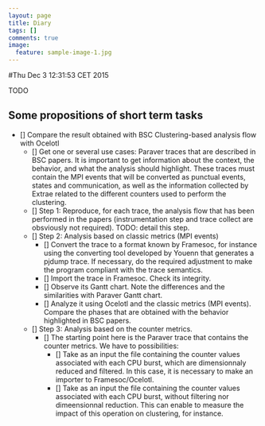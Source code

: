 ```yaml
---
layout: page
title: Diary
tags: []
comments: true
image:
  feature: sample-image-1.jpg
---
```


#Thu Dec  3 12:31:53 CET 2015

TODO


## Some propositions of short term tasks

- [] Compare the result obtained with BSC Clustering-based analysis flow with Ocelotl
  - [] Get one or several use cases: Paraver traces that are described in BSC papers. It is important to get information about the context, the behavior, and what the analysis should highlight. These traces must contain the MPI events that will be converted as punctual events, states and communication, as well as the information collected by Extrae related to the different counters used to perform the clustering.
  - [] Step 1: Reproduce, for each trace, the analysis flow that has been performed in the papers (instrumentation step and trace collect are obsviously not required). TODO: detail this step.
  - [] Step 2: Analysis based on classic metrics (MPI events)
    - [] Convert the trace to a format known by Framesoc, for instance using the converting tool developed by Youenn that generates a pjdump trace. If necessary, do the required adjustment to make the program compliant with the trace semantics.
    - [] Import the trace in Framesoc. Check its integrity.
    - [] Observe its Gantt chart. Note the differences and the similarities with Paraver Gantt chart.
    - [] Analyze it using Ocelotl and the classic metrics (MPI events). Compare the phases that are obtained with the behavior highlighted in BSC papers.
  - [] Step 3: Analysis based on the counter metrics.
    - [] The starting point here is the Paraver trace that contains the counter metrics. We have to possibilities:
      - [] Take as an input the file containing the counter values associated with each CPU burst, which are dimensionnaly reduced and filtered. In this case, it is necessary to make an importer to Framesoc/Ocelotl.
      - [] Take as an input the file containing the counter values associated with each CPU burst, without filtering nor dimeensionnal reduction. This can enable to measure the impact of this operation on clustering, for instance.

